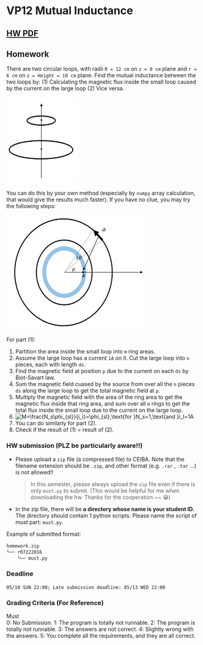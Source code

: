 # VP12 Mutual Inductance

## [HW PDF](https://drive.google.com/file/d/1jS1vHrdGmOi_kgsSr4xvWS8ptn9R3cr_/view)

## Homework

There are two circular loops, with radii `R = 12 cm` on `z = 0 cm` plane and `r = 6 cm` on `z = Height = 10 cm` plane. Find the mutual inductance between the two loops by:
(1) Calculating the magnetic flux inside the small loop caused by the current on the large loop
(2) Vice versa.

<img width="187.5" height="225" src="../graph/hw3-1.png"/> 

You can do this by your own method (especially by `numpy` array calculation, that would give the results much faster). If you have no clue, you may try the following steps:

<img width="375" height="300" src="../graph/hw3-2.png"/> 

For part (1):
1. Partition the area inside the small loop into `m` ring areas.
2. Assume the large loop has a current `1A` on it. Cut the large loop into `n` pieces, each with length `ds`.
3. Find the magnetic field at position `p` due to the current on each `ds` by Biot-Savart law.
4. Sum the magnetic field cuased by the source from over all the `n` pieces `ds` along the large loop to get the total magnetic field at `p`.
5. Multiply the magnetic field with the area of the ring area to get the magnetic flux inside that ring area, and sum over all `m` rings to get the total flux inside the small loop due to the current on the large loop.
6. <img src="https://latex.codecogs.com/gif.latex?\dpi{150}&space;M=\frac{N_s\phi_{sl}}{i_l}=\phi_{sl},\text{for&space;}N_s=1,\text{and&space;}i_l=1A" title="M=\frac{N_s\phi_{sl}}{i_l}=\phi_{sl},\text{for }N_s=1,\text{and }i_l=1A" height=40/>
7. You can do similarly for part (2).
8. Check if the result of (1) = result of (2).



### HW submission (PLZ be particularly aware!!)
+ Please upload a `zip` file (a compressed file) to CEIBA. Note that the filename extension should be `.zip`, and other format (e.g. `.rar` , `.tar` ...) is not allowed!!  
	> In this semester, please always upload the `zip` file even if there is only `must.py` to submit. (This would be helpful for me when downloading the hw. Thanks for the cooperation \~\~ :grin:)  

+ In the zip file, there will be **a directory whose name is your student ID.** The directory should contain 1 python scripts. Please name the script of must part: `must.py`.  


Example of submitted format: 
```
homework.zip
└── r07222016
    └── must.py
```

### Deadline
`05/10 SUN 22:00; Late submission deadline: 05/13 WED 22:00`  

### Grading Criteria (For Reference)    
Must  
	0: No Submission.
	1: The program is totally not runnable.
	2: The program is totally not runnable.
	3: The answers are not correct.
	4: Slightly wrong with the answers.
	5: You complete all the requirements, and they are all correct.
    
